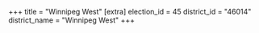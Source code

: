 +++
title = "Winnipeg West"
[extra]
election_id = 45
district_id = "46014"
district_name = "Winnipeg West"
+++
